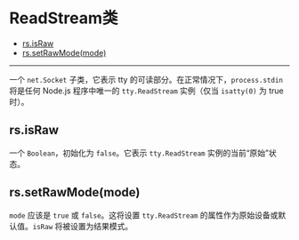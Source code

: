 # ReadStream类

* [rs.isRaw](#rsisraw)
* [rs.setRawMode(mode)](#rssetrawmodemode)

--------------------------------------------------

一个 `net.Socket` 子类，它表示 tty 的可读部分。在正常情况下，`process.stdin` 将是任何 Node.js 程序中唯一的 `tty.ReadStream` 实例（仅当 `isatty(0)` 为 true 时）。


## rs.isRaw

一个 `Boolean`，初始化为 `false`。它表示 `tty.ReadStream` 实例的当前“原始”状态。


## rs.setRawMode(mode)

`mode` 应该是 `true` 或 `false`。这将设置 `tty.ReadStream` 的属性作为原始设备或默认值。`isRaw` 将被设置为结果模式。